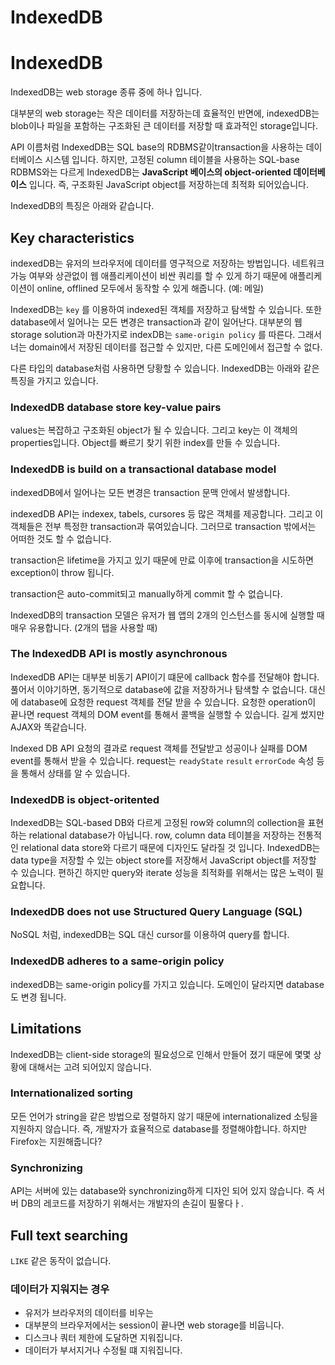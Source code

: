 # IndexedDB

# IndexedDB

IndexedDB는 web storage 종류 중에 하나 입니다. 

대부분의 web storage는 작은 데이터를 저장하는데 효율적인 반면에, indexedDB는 blob이나 파일을 포함하는 구조화된 큰 데이터를 저장할 때 효과적인 storage입니다. 

API 이름처럼 IndexedDB는 SQL base의 RDBMS같이transaction을 사용하는 데이터베이스 시스템 입니다. 하지만, 고정된 column 테이블을 사용하는 SQL-base RDBMS와는 다르게 IndexedDB는 **JavaScript 베이스의 object-oriented 데이터베이스** 입니다. 즉, 구조화된 JavaScript object를 저장하는데 최적화 되어있습니다.

IndexedDB의  특징은 아래와 같습니다. 

## Key characteristics

indexedDB는 유저의 브라우저에 데이터를 영구적으로 저장하는 방법입니다. 네트워크 가능 여부와 상관없이 웹 애플리케이션이 비싼 쿼리를 할 수 있게 하기 때문에 애플리케이션이 online, offlined 모두에서 동작할 수 있게  해줍니다. (예: 메일)

IndexedDB는 `key` 를 이용하여  indexed된 객체를 저장하고 탐색할 수 있습니다. 또한 database에서 일어나는 모든 변경은 transaction과 같이 일어난다. 대부분의 웹 storage solution과 마찬가지로 indexDB는 `same-origin policy` 를 따른다. 그래서 너는 domain에서 저장된 데이터를 접근할 수 있지만, 다른 도메인에서 접근할 수 없다.

다른 타입의 database처럼 사용하면 당황할 수 있습니다. IndexedDB는 아래와 같은 특징을 가지고 있습니다.

### IndexedDB database store key-value pairs

values는 복잡하고 구조화된 object가 될 수 있습니다. 그리고 key는 이 객체의 properties입니다. Object를 빠르기 찾기 위한 index를 만들 수 있습니다. 

### IndexedDB is build on a transactional database model

indexedDB에서 일어나는 모든 변경은 transaction 문맥 안에서 발생합니다.

indexedDB API는 indexex, tabels, cursores 등 많은 객체를 제공합니다. 그리고 이 객체들은 전부 특정한 transaction과 묶여있습니다. 그러므로 transaction 밖에서는 어떠한 것도 할 수 없습니다. 

transaction은 lifetime을 가지고 있기 때문에 만료 이후에  transaction을 시도하면 exception이 throw 됩니다.

transaction은 auto-commit되고 manually하게 commit 할 수 없습니다.

IndexedDB의 transaction 모델은 유저가 웹 앱의 2개의 인스턴스를 동시에 실행할 때 매우 유용합니다. (2개의 탭을 사용할 때) 

### The IndexedDB API is mostly asynchronous

IndexedDB API는 대부분 비동기 API이기 떄문에 callback 함수를 전달해야 합니다. 풀어서 이야기하면, 동기적으로 database에 값을 저장하거나 탐색할 수 없습니다. 대신에 database에 요청한 request 객체를 전달 받을 수 있습니다. 요청한 operation이 끝나면 request 객체의 DOM event를 통해서 콜백을 실행할 수 있습니다. 길게 썼지만 AJAX와 똑같습니다.

Indexed DB API 요청의 결과로 request 객체를 전달받고 성공이나 실패를 DOM event를 통해서 받을 수 있습니다. request는 `readyState` `result` `errorCode` 속성 등을 통해서 상태를 알 수 있습니다.

### IndexedDB is object-oritented

IndexedDB는 SQL-based DB와 다르게 고정된 row와 column의 collection을 표현하는 relational database가 아닙니다. row, column data 테이블을 저장하는 전통적인 relational data store와 다르기 때문에 디자인도 달라질 것 입니다. IndexedDB는 data type을 저장할 수 있는 object store를 저장해서 JavaScript object를 저장할 수 있습니다. 편하긴 하지만 query와 iterate 성능을 최적화를 위해서는 많은 노력이 필요합니다.

### IndexedDB does not use Structured Query Language (SQL)

NoSQL 처럼, indexedDB는 SQL 대신 cursor를 이용하여 query를 합니다. 

### IndexedDB adheres to a same-origin policy

indexedDB는 same-origin policy를 가지고 있습니다. 도메인이 달라지면 database도 변경 됩니다.

## Limitations

IndexedDB는 client-side storage의 필요성으로 인해서  만들어 졌기 때문에 몇몇 상황에 대해서는 고려 되어있지 않습니다.

### Internationalized sorting

모든 언어가 string을  같은 방법으로 정렬하지 않기 때문에 internationalized 소팅을 지원하지 않습니다. 즉, 개발자가 효율적으로 database를 정렬해야합니다. 하지만 Firefox는 지원해줍니다?

### Synchronizing

API는 서버에 있는 database와 synchronizing하게 디자인 되어 있지 않습니다. 즉 서버 DB의 레코드를 저장하기  위해서는 개발자의 손길이 필욯다ㅏ.

## Full text searching

`LIKE` 같은 동작이 없습니다.

### 데이터가 지워지는 경우

- 유저가 브라우저의 데이터를 비우는
- 대부분의 브라우저에서는 session이 끝나면 web storage를 비웁니다.
- 디스크나 쿼터 제한에 도달하면 지워집니다.
- 데이터가 부서지거나 수정될 떄 지워집니다.